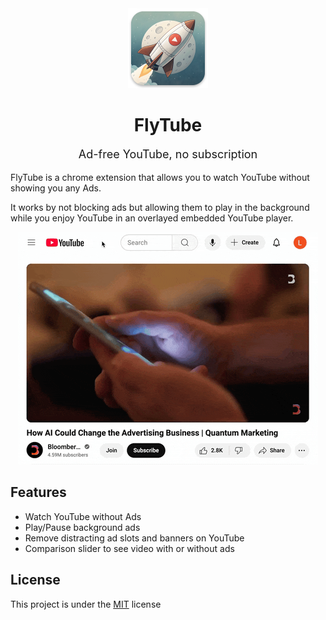 <div align="center">
<img src="/public/icons/128.png" width="128" height="128" />
<h1>FlyTube</h1>
<p style="font-size: 18px;">Ad-free YouTube, no subscription</p>
</div>

FlyTube is a chrome extension that allows you to watch YouTube without showing you any Ads.

It works by not blocking ads but allowing them to play in the background while you enjoy YouTube in an overlayed embedded YouTube player.

<div align="center">
<img src="/screenshots/demo.gif" alt="flytube demo" />
</div>

## Features

- Watch YouTube without Ads
- Play/Pause background ads
- Remove distracting ad slots and banners on YouTube
- Comparison slider to see video with or without ads

## License

This project is under the [MIT](/license) license
